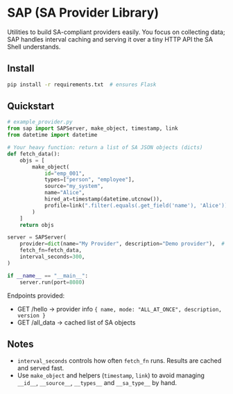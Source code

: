 # SAP (SA Provider Library)

Utilities to build SA-compliant providers easily. You focus on collecting data; SAP handles interval caching and serving it over a tiny HTTP API the SA Shell understands.

## Install

```bash
pip install -r requirements.txt  # ensures Flask
```

## Quickstart

```python
# example_provider.py
from sap import SAPServer, make_object, timestamp, link
from datetime import datetime

# Your heavy function: return a list of SA JSON objects (dicts)
def fetch_data():
    objs = [
        make_object(
            id="emp_001",
            types=["person", "employee"],
            source="my_system",
            name="Alice",
            hired_at=timestamp(datetime.utcnow()),
            profile=link(".filter(.equals(.get_field('name'), 'Alice'))", "Alice's records"),
        )
    ]
    return objs

server = SAPServer(
    provider=dict(name="My Provider", description="Demo provider"),  # or ProviderInfo(...)
    fetch_fn=fetch_data,
    interval_seconds=300,
)

if __name__ == "__main__":
    server.run(port=8080)
```

Endpoints provided:
- GET /hello → provider info `{ name, mode: "ALL_AT_ONCE", description, version }`
- GET /all_data → cached list of SA objects

## Notes
- `interval_seconds` controls how often `fetch_fn` runs. Results are cached and served fast.
- Use `make_object` and helpers (`timestamp`, `link`) to avoid managing `__id__`, `__source__`, `__types__` and `__sa_type__` by hand.